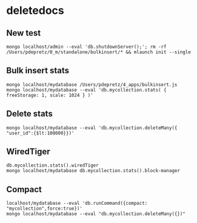 # deletedocs

## New test
```
mongo localhost/admin --eval 'db.shutdownServer();'; rm -rf /Users/pdepretz/0_m/standalone/bulkinsert/* && mlaunch init --single
```

## Bulk insert stats
```
mongo localhost/mydatabase /Users/pdepretz/4_apps/bulkinsert.js
mongo localhost/mydatabase --eval 'db.mycollection.stats( { freeStorage: 1, scale: 1024 } )'
```

## Delete stats
```
mongo localhost/mydatabase --eval 'db.mycollection.deleteMany({ "user_id":{$lt:100000}})'
```

## WiredTiger
```
db.mycollection.stats().wiredTiger
mongo localhost/mydatabase db.mycollection.stats().block-manager
```

## Compact
```
localhost/mydatabase --eval 'db.runCommand({compact: "mycollection",force:true})'
mongo localhost/mydatabase --eval "db.mycollection.deleteMany({})"
```